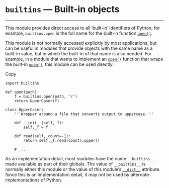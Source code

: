 `builtins` — Built-in objects
=============================

---

This module provides direct access to all ‘built-in’ identifiers of Python; for
example, `builtins.open` is the full name for the built-in function [`open()`](functions.html#open "open").

This module is not normally accessed explicitly by most applications, but can be
useful in modules that provide objects with the same name as a built-in value,
but in which the built-in of that name is also needed. For example, in a module
that wants to implement an [`open()`](functions.html#open "open") function that wraps the built-in
[`open()`](functions.html#open "open"), this module can be used directly:

Copy

```
import builtins

def open(path):
    f = builtins.open(path, 'r')
    return UpperCaser(f)

class UpperCaser:
    '''Wrapper around a file that converts output to uppercase.'''

    def __init__(self, f):
        self._f = f

    def read(self, count=-1):
        return self._f.read(count).upper()

    # ...

```

As an implementation detail, most modules have the name `__builtins__` made
available as part of their globals. The value of `__builtins__` is normally
either this module or the value of this module’s [`__dict__`](../reference/datamodel.html#object.__dict__ "object.__dict__") attribute.
Since this is an implementation detail, it may not be used by alternate
implementations of Python.